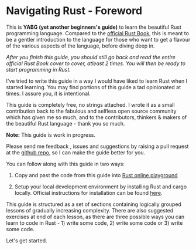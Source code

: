 # Navigating Rust - Foreword
This is **YABG (yet another beginners's guide)** to learn the beautiful Rust programming language. Compared to the [official Rust Book](https://doc.rust-lang.org/book/title-page.html), this is meant to be a gentler introduction to the language for those who want to get a flavour of the various aspects of the language, before diving deep in.  

*After you finish this guide, you should still go back and read the entire official Rust Book cover to cover, atleast 2 times. You will then be ready to start programming in Rust.*

I've tried to write this guide in a way I would have liked to learn Rust when I started learning. You may find portions of this guide a tad opinionated at times. I assure you, it is intentional. 

This guide is completely free, no strings attached. I wrote it as a small contribution back to the fabulous and selfless open source community which has given me so much, and to the contributors, thinkers & makers of the beautiful Rust language - thank you so much.

**Note:** This guide is work in progress. 



Please send me feedback , issues and suggestions by raising a pull request at the [github repo](https://github.com/peshwar9/peshwar9.github.io.git), so I can make the guide better for you.  

You can follow along with this guide in two ways:  

1. Copy and past the code from this guide into [Rust online playground](https://play.rust-lang.org)

2. Setup your local development environment by installing Rust and cargo locally. Official instructions for installation can be found [here](https://doc.rust-lang.org/book/ch01-01-installation.html).

This guide is structured as a set of sections containing logically grouped lessons of gradually increasing complexity. There are also suggested exercises at end of each lesson,  as there are three possible ways you can learn to code in Rust - 1) write some code, 2) write some code or 3) write some code.

Let's get started.
